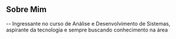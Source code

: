 








## Sobre Mim

-- Ingressante no curso de Análise e Desenvolvimento de Sistemas, aspirante da tecnologia e sempre buscando conhecimento na área